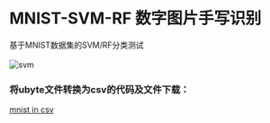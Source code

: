 # MNIST-SVM-RF 数字图片手写识别
基于MNIST数据集的SVM/RF分类测试<br><br>
![svm](D:svm.jpg)<br>
### 将ubyte文件转换为csv的代码及文件下载：
[mnist in csv](https://pjreddie.com/projects/mnist-in-csv/)

